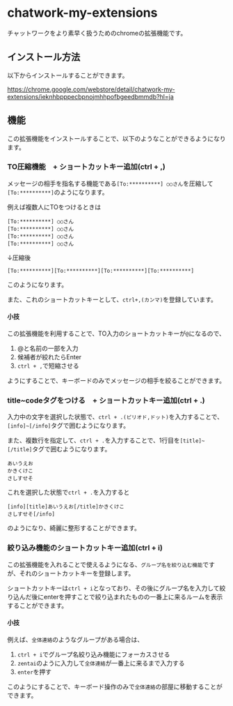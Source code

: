 # chatwork-my-extensions

チャットワークをより素早く扱うためのchromeの拡張機能です。

## インストール方法

以下からインストールすることができます。

https://chrome.google.com/webstore/detail/chatwork-my-extensions/ieknhbpppecbpnojmhhpofbgeedbmmdb?hl=ja

## 機能

この拡張機能をインストールすることで、以下のようなことができるようになります。

### TO圧縮機能　+ ショートカットキー追加(ctrl + ,)

メッセージの相手を指名する機能である`[To:**********] ○○さん`を圧縮して`[To:**********]`のようになります。

例えば複数人にTOをつけるときは

```
[To:**********] ○○さん
[To:**********] ○○さん
[To:**********] ○○さん
[To:**********] ○○さん
```

↓圧縮後

```
[To:**********][To:**********][To:**********][To:**********]
```

このようになります。

また、これのショートカットキーとして、`ctrl+,(カンマ)`を登録しています。

#### 小技

この拡張機能を利用することで、TO入力のショートカットキーが`@`になるので、

1. @と名前の一部を入力
1. 候補者が絞れたらEnter
1. `ctrl + ,`で短縮させる

ようにすることで、キーボードのみでメッセージの相手を絞ることができます。


### title~codeタグをつける　+ ショートカットキー追加(ctrl + .)

入力中の文字を選択した状態で、`ctrl + .(ピリオド,ドット)`を入力することで、`[info]~[/info]`タグで囲むようになります。

また、複数行を指定して、`ctrl + .`を入力することで、1行目を`[title]~[/title]`タグで囲むようになります。

```
あいうえお
かきくけこ
さしすせそ
```

これを選択した状態で`ctrl + .`を入力すると

```
[info][title]あいうえお[/title]かきくけこ
さしすせそ[/info]
```

のようになり、綺麗に整形することができます。



### 絞り込み機能のショートカットキー追加(ctrl + i)

この拡張機能を入れることで使えるようになる、`グループ名を絞り込む機能`ですが、それのショートカットキーを登録します。

ショートカットキーは`ctrl + i`となっており、その後にグループ名を入力して絞り込んだ後にenterを押すことで絞り込まれたものの一番上に来るルームを表示することができます。

#### 小技

例えば、`全体連絡`のようなグループがある場合は、

1. `ctrl + i`でグループ名絞り込み機能にフォーカスさせる
1. `zentai`のように入力して`全体連絡`が一番上に来るまで入力する
1. `enter`を押す

このようにすることで、キーボード操作のみで`全体連絡`の部屋に移動することができます。
